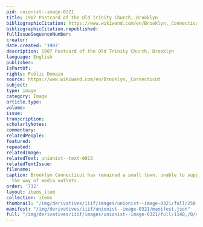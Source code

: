```yaml
---
pid: unionist--image-0321
title: 1907 Postcard of the Old Trinity Church, Brooklyn
bibliographicCitation: https://www.wikiwand.com/en/Brooklyn,_Connecticut
bibliographicCitation.republished: 
fullIssueSequenceNumber: 
creator: 
date.created: '1907'
description: 1907 Postcard of the Old Trinity Church, Brooklyn
language: English
publisher: 
IsPartOf: 
rights: Public Domain
source: https://www.wikiwand.com/en/Brooklyn,_Connecticut
subject: 
type: image
category: Image
article.type: 
volume: 
issue: 
transcription: 
scholarlyNotes: 
commentary: 
relatedPeople: 
featured: 
repeated: 
relatedImage: 
relatedText: unionist--text-0013
relatedTextIssue: 
filename: 
caption: Brooklyn Connecticut has remained a small town, unable to support much in
  the way of media outlets.
order: '732'
layout: items_item
collection: items
thumbnail: "/img/derivatives/iiif/images/unionist--image-0321/full/250,/0/default.jpg"
manifest: "/img/derivatives/iiif/unionist--image-0321/manifest.json"
full: "/img/derivatives/iiif/images/unionist--image-0321/full/1140,/0/default.jpg"
---
```

